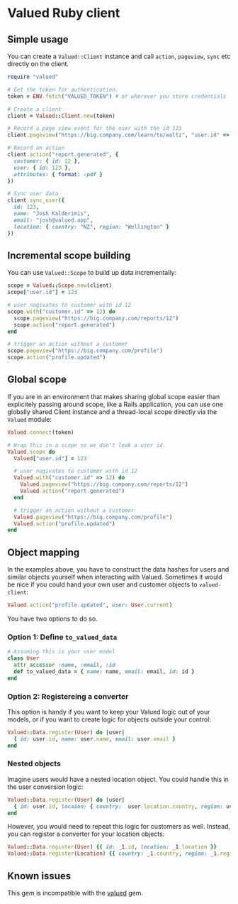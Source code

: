 # Valued Ruby client

## Simple usage

You can create a `Valued::Client` instance and call `action`, `pageview`, `sync` etc directly on the client.

``` ruby
require "valued"

# Get the token for authentication.
token = ENV.fetch("VALUED_TOKEN") # or wherever you store credentials

# Create a client
client = Valued::Client.new(token)

# Record a page view event for the user with the id 123
client.pageview("https://big.company.com/learn/to/waltz", "user.id" => 123)

# Record an action
client.action("report.generated", {
  customer: { id: 12 },
  user: { id: 123 },
  attributes: { format: :pdf }
})

# Sync user data
client.sync_user({
  id: 123,
  name: "Josh Kalderimis",
  email: "josh@valued.app",
  location: { country: "NZ", region: "Wellington" }
})
```

## Incremental scope building

You can use `Valued::Scope` to build up data incrementally:

``` ruby
scope = Valued::Scope.new(client)
scope["user.id"] = 123

# user nagivates to customer with id 12
scope.with("customer.id" => 12) do
  scope.pageview("https://big.company.com/reports/12")
  scope.action("report.generated")
end

# trigger an action without a customer
scope.pageview("https://big.company.com/profile")
scope.action("profile.updated")
```

## Global scope

If you are in an environment that makes sharing global scope easier than explicitely passing around scope, like a Rails application, you can use one globally shared Client instance and a thread-local scope directly via the `Valued` module:

``` ruby
Valued.connect(token)

# Wrap this in a scope so we don't leak a user id.
Valued.scope do
  Valued["user.id"] = 123

  # user nagivates to customer with id 12
  Valued.with("customer.id" => 12) do
    Valued.pageview("https://big.company.com/reports/12")
    Valued.action("report.generated")
  end

  # trigger an action without a customer
  Valued.pageview("https://big.company.com/profile")
  Valued.action("profile.updated")
end
```

## Object mapping

In the examples above, you have to construct the data hashes for users and similar objects yourself when interacting with Valued. Sometimes it would be nice if you could hand your own user and customer objects to `valued-client`:

``` ruby
Valued.action("profile.updated", user: User.current)
```

You have two options to do so.

### Option 1: Define `to_valued_data`

``` ruby
# Assuming this is your user model
class User
  attr_accessor :name, :email, :id
  def to_valued_data = { name: name, email: email, id: id }
end
```

### Option 2: Registereing a converter

This option is handy if you want to keep your Valued logic out of your models, or if you want to create logic for objects outside your control:

``` ruby
Valued::Data.register(User) do |user|
  { id: user.id, name: user.name, email: user.email }
end
```

### Nested objects

Imagine users would have a nested location object. You could handle this in the user conversion logic:

``` ruby
Valued::Data.register(User) do |user|
  { id: user.id, locaion: { country:  user.location.country, region: user.region }}
end
```

However, you would need to repeat this logic for customers as well. Instead, you can register a converter for your location objects:

``` ruby
Valued::Data.register(User) {{ id: _1.id, location: _1.location }}
Valued::Data.register(Location) {{ country: _1.country, region: _1.region }}
```

## Known issues

This gem is incompatible with the [valued](https://rubygems.org/gems/valued) gem.